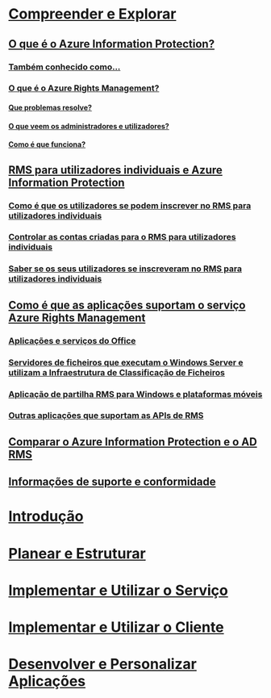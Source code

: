 # [Compreender e Explorar](what-is-information-protection.md)
## [O que é o Azure Information Protection?](what-is-information-protection.md)
### [Também conhecido como...](aka.md)
### [O que é o Azure Rights Management?](what-is-azure-rms.md)
#### [Que problemas resolve?](azure-rms-problems-it-solves.md)
#### [O que veem os administradores e utilizadores?](what-admins-users-see.md)
#### [Como é que funciona?](how-does-it-work.md)
## [RMS para utilizadores individuais e Azure Information Protection](rms-for-individuals.md)
### [Como é que os utilizadores se podem inscrever no RMS para utilizadores individuais](rms-for-individuals-user-sign-up.md)
### [Controlar as contas criadas para o RMS para utilizadores individuais](rms-for-individuals-take-control.md)
### [Saber se os seus utilizadores se inscreveram no RMS para utilizadores individuais](rms-for-individuals-identify-sign-up.md)
## [Como é que as aplicações suportam o serviço Azure Rights Management](applications-support.md)
### [Aplicações e serviços do Office](office-apps-services-support.md)
### [Servidores de ficheiros que executam o Windows Server e utilizam a Infraestrutura de Classificação de Ficheiros](file-server-support.md)
### [Aplicação de partilha RMS para Windows e plataformas móveis](sharing-app-support.md)
### [Outras aplicações que suportam as APIs de RMS](api-support.md)
## [Comparar o Azure Information Protection e o AD RMS](compare-on-premise.md)
## [Informações de suporte e conformidade](compliance.md)
# [Introdução](/information-protection/get-started/requirements-azure-rms)
# [Planear e Estruturar](/information-protection/plan-design/deployment-roadmap)
# [Implementar e Utilizar o Serviço](/information-protection/deploy-use/activate-service)
# [Implementar e Utilizar o Cliente](/information-protection/rms-client/use-client)
# [Desenvolver e Personalizar Aplicações](/information-protection/develop/developers-guide)


<!--HONumber=Feb17_HO2-->


